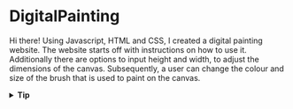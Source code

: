 # DigitalPainting
Hi there! Using Javascript, HTML and CSS, I created a digital painting website. The website starts off with instructions on how to use it. Additionally there are options to input height and width, to adjust the dimensions of the canvas. Subsequently, a user can change the colour and size of the brush that is used to paint on the canvas. 

<details>
  <summary><strong>Tip</strong></summary>
  <p>That is responsive on both desktop and mobile devices. Tip To allow for responsiveness duality, JavaScript code was modified to handle touch events in addition to mouse events.</p>
</details>
